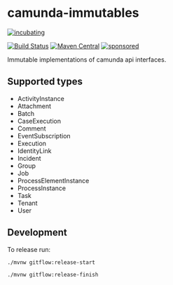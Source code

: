 # camunda-immutables

[![incubating](https://img.shields.io/badge/lifecycle-INCUBATING-orange.svg)](https://github.com/holisticon#open-source-lifecycle)

[![Build Status](https://github.com/holunda-io/c7-commons-immutables/workflows/Development%20branches/badge.svg)](https://github.com/holunda-io/camunda-commons-immutables/actions)
[![Maven Central](https://maven-badges.herokuapp.com/maven-central/io.holunda.commons/camunda-commons-immutables/badge.svg)](https://maven-badges.herokuapp.com/maven-central/io.holunda.commons/camunda-commons-immutables)
[![sponsored](https://img.shields.io/badge/sponsoredBy-Holisticon-RED.svg)](https://holisticon.de/)

Immutable implementations of camunda api interfaces.

## Supported types

* ActivityInstance
* Attachment
* Batch
* CaseExecution
* Comment
* EventSubscription
* Execution
* IdentityLink
* Incident
* Group
* Job
* ProcessElementInstance
* ProcessInstance
* Task
* Tenant
* User

## Development

To release run:

`./mvnw gitflow:release-start`

`./mvnw gitflow:release-finish`


